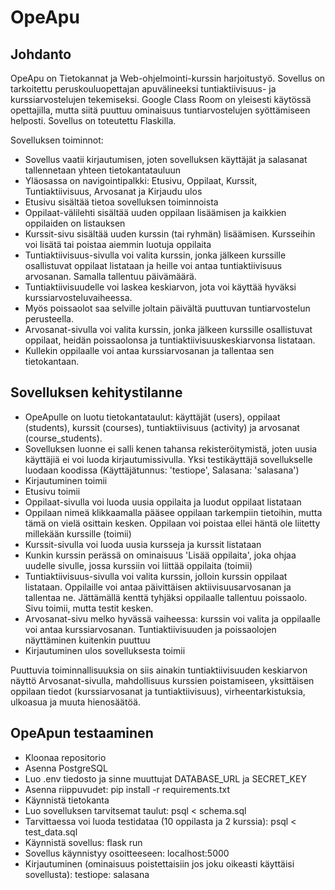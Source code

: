 # OpeApu
## Johdanto
OpeApu on Tietokannat ja Web-ohjelmointi-kurssin harjoitustyö. Sovellus on tarkoitettu peruskouluopettajan
apuvälineeksi tuntiaktiivisuus- ja kurssiarvostelujen tekemiseksi. Google Class Room on yleisesti käytössä
opettajilla, mutta siitä puuttuu ominaisuus tuntiarvostelujen syöttämiseen helposti. Sovellus on toteutettu Flaskilla.

Sovelluksen toiminnot:
* Sovellus vaatii kirjautumisen, joten sovelluksen käyttäjät ja salasanat tallennetaan yhteen tietokantatauluun
* Yläosassa on navigointipalkki: Etusivu, Oppilaat, Kurssit, Tuntiaktiivisuus, Arvosanat ja Kirjaudu ulos
* Etusivu sisältää tietoa sovelluksen toiminnoista
* Oppilaat-välilehti sisältää uuden oppilaan lisäämisen ja kaikkien oppilaiden on listauksen
* Kurssit-sivu sisältää uuden kurssin (tai ryhmän) lisäämisen. Kursseihin voi lisätä tai poistaa aiemmin luotuja oppilaita
* Tuntiaktiivisuus-sivulla voi valita kurssin, jonka jälkeen kurssille osallistuvat oppilaat listataan ja heille voi antaa tuntiaktiivisuus arvosanan. Samalla tallentuu päivämäärä.
* Tuntiaktiivisuudelle voi laskea keskiarvon, jota voi käyttää hyväksi kurssiarvosteluvaiheessa.
* Myös poissaolot saa selville joltain päivältä puuttuvan tuntiarvostelun perusteella.
* Arvosanat-sivulla voi valita kurssin, jonka jälkeen kurssille osallistuvat oppilaat, heidän poissaolonsa ja tuntiaktiivisuuskeskiarvonsa listataan.
* Kullekin oppilaalle voi antaa kurssiarvosanan ja tallentaa sen tietokantaan.

## Sovelluksen kehitystilanne
* OpeApulle on luotu tietokantataulut: käyttäjät (users), oppilaat (students), kurssit 
(courses), tuntiaktiivisuus (activity) ja arvosanat (course_students).  
* Sovelluksen luonne ei salli kenen tahansa rekisteröitymistä, joten uusia käyttäjiä ei voi luoda kirjautumissivulla. Yksi testikäyttäjä
sovellukselle luodaan koodissa (Käyttäjätunnus: 'testiope', Salasana: 'salasana')
* Kirjautuminen toimii
* Etusivu toimii
* Oppilaat-sivulla voi luoda uusia oppilaita ja luodut oppilaat listataan
* Oppilaan nimeä klikkaamalla pääsee oppilaan tarkempiin tietoihin, mutta tämä on vielä osittain kesken. Oppilaan voi poistaa ellei häntä ole liitetty millekään kurssille (toimii)
* Kurssit-sivulla voi luoda uusia kursseja ja kurssit listataan
* Kunkin kurssin perässä on ominaisuus 'Lisää oppilaita', joka ohjaa uudelle sivulle, jossa kurssiin voi liittää oppilaita (toimii)
* Tuntiaktiivisuus-sivulla voi valita kurssin, jolloin kurssin oppilaat listataan. Oppilaille voi antaa päivittäisen aktiivisuusarvosanan ja tallentaa ne. Jättämällä kenttä tyhjäksi oppilaalle tallentuu poissaolo. Sivu toimii, mutta testit kesken.
* Arvosanat-sivu melko hyvässä vaiheessa: kurssin voi valita ja oppilaalle voi antaa kurssiarvosanan. Tuntiaktiivisuuden ja poissaolojen näyttäminen kuitenkin puuttuu
* Kirjautuminen ulos sovelluksesta toimii

Puuttuvia toiminnallisuuksia on siis ainakin tuntiaktiivisuuden keskiarvon näyttö Arvosanat-sivulla, mahdollisuus kurssien poistamiseen, yksittäisen oppilaan tiedot (kurssiarvosanat ja tuntiaktiivisuus), virheentarkistuksia,
ulkoasua ja muuta hienosäätöä.

## OpeApun testaaminen
* Kloonaa repositorio
* Asenna PostgreSQL
* Luo .env tiedosto ja sinne muuttujat DATABASE_URL ja SECRET_KEY
* Asenna riippuvudet: pip install -r requirements.txt
* Käynnistä tietokanta
* Luo sovelluksen tarvitsemat taulut: psql < schema.sql
* Tarvittaessa voi luoda testidataa (10 oppilasta ja 2 kurssia): psql < test_data.sql
* Käynnistä sovellus: flask run
* Sovellus käynnistyy osoitteeseen: localhost:5000
* Kirjautuminen (ominaisuus poistettaisiin jos joku oikeasti käyttäisi sovellusta): testiope: salasana
